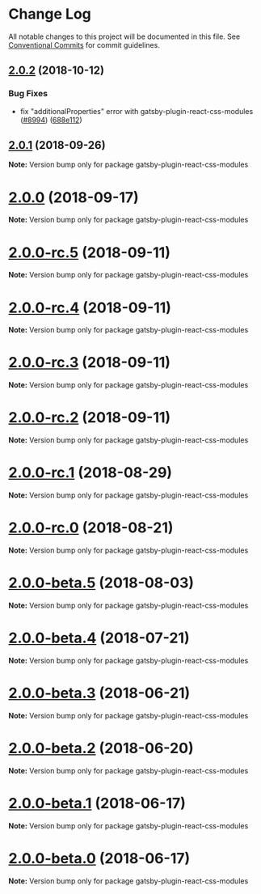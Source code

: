 # Change Log

All notable changes to this project will be documented in this file.
See [Conventional Commits](https://conventionalcommits.org) for commit guidelines.

<a name="2.0.2"></a>

## [2.0.2](https://github.com/gatsbyjs/gatsby/tree/master/packages/gatsby-plugin-react-css-modules/compare/gatsby-plugin-react-css-modules@2.0.1...gatsby-plugin-react-css-modules@2.0.2) (2018-10-12)

### Bug Fixes

- fix "additionalProperties" error with gatsby-plugin-react-css-modules ([#8994](https://github.com/gatsbyjs/gatsby/tree/master/packages/gatsby-plugin-react-css-modules/issues/8994)) ([688e112](https://github.com/gatsbyjs/gatsby/tree/master/packages/gatsby-plugin-react-css-modules/commit/688e112))

<a name="2.0.1"></a>

## [2.0.1](https://github.com/gatsbyjs/gatsby/tree/master/packages/gatsby-plugin-react-css-modules/compare/gatsby-plugin-react-css-modules@2.0.0...gatsby-plugin-react-css-modules@2.0.1) (2018-09-26)

**Note:** Version bump only for package gatsby-plugin-react-css-modules

<a name="2.0.0"></a>

# [2.0.0](https://github.com/gatsbyjs/gatsby/tree/master/packages/gatsby-plugin-react-css-modules/compare/gatsby-plugin-react-css-modules@2.0.0-rc.5...gatsby-plugin-react-css-modules@2.0.0) (2018-09-17)

**Note:** Version bump only for package gatsby-plugin-react-css-modules

<a name="2.0.0-rc.5"></a>

# [2.0.0-rc.5](https://github.com/gatsbyjs/gatsby/tree/master/packages/gatsby-plugin-react-css-modules/compare/gatsby-plugin-react-css-modules@2.0.0-rc.4...gatsby-plugin-react-css-modules@2.0.0-rc.5) (2018-09-11)

**Note:** Version bump only for package gatsby-plugin-react-css-modules

<a name="2.0.0-rc.4"></a>

# [2.0.0-rc.4](https://github.com/gatsbyjs/gatsby/tree/master/packages/gatsby-plugin-react-css-modules/compare/gatsby-plugin-react-css-modules@2.0.0-rc.3...gatsby-plugin-react-css-modules@2.0.0-rc.4) (2018-09-11)

**Note:** Version bump only for package gatsby-plugin-react-css-modules

<a name="2.0.0-rc.3"></a>

# [2.0.0-rc.3](https://github.com/gatsbyjs/gatsby/tree/master/packages/gatsby-plugin-react-css-modules/compare/gatsby-plugin-react-css-modules@2.0.0-rc.2...gatsby-plugin-react-css-modules@2.0.0-rc.3) (2018-09-11)

**Note:** Version bump only for package gatsby-plugin-react-css-modules

<a name="2.0.0-rc.2"></a>

# [2.0.0-rc.2](https://github.com/gatsbyjs/gatsby/tree/master/packages/gatsby-plugin-react-css-modules/compare/gatsby-plugin-react-css-modules@2.0.0-rc.1...gatsby-plugin-react-css-modules@2.0.0-rc.2) (2018-09-11)

**Note:** Version bump only for package gatsby-plugin-react-css-modules

<a name="2.0.0-rc.1"></a>

# [2.0.0-rc.1](https://github.com/gatsbyjs/gatsby/tree/master/packages/gatsby-plugin-react-css-modules/compare/gatsby-plugin-react-css-modules@2.0.0-rc.0...gatsby-plugin-react-css-modules@2.0.0-rc.1) (2018-08-29)

**Note:** Version bump only for package gatsby-plugin-react-css-modules

<a name="2.0.0-rc.0"></a>

# [2.0.0-rc.0](https://github.com/gatsbyjs/gatsby/tree/master/packages/gatsby-plugin-react-css-modules/compare/gatsby-plugin-react-css-modules@2.0.0-beta.5...gatsby-plugin-react-css-modules@2.0.0-rc.0) (2018-08-21)

**Note:** Version bump only for package gatsby-plugin-react-css-modules

<a name="2.0.0-beta.5"></a>

# [2.0.0-beta.5](https://github.com/gatsbyjs/gatsby/tree/master/packages/gatsby-plugin-react-css-modules/compare/gatsby-plugin-react-css-modules@2.0.0-beta.4...gatsby-plugin-react-css-modules@2.0.0-beta.5) (2018-08-03)

**Note:** Version bump only for package gatsby-plugin-react-css-modules

<a name="2.0.0-beta.4"></a>

# [2.0.0-beta.4](https://github.com/gatsbyjs/gatsby/tree/master/packages/gatsby-plugin-react-css-modules/compare/gatsby-plugin-react-css-modules@2.0.0-beta.3...gatsby-plugin-react-css-modules@2.0.0-beta.4) (2018-07-21)

**Note:** Version bump only for package gatsby-plugin-react-css-modules

<a name="2.0.0-beta.3"></a>

# [2.0.0-beta.3](https://github.com/gatsbyjs/gatsby/tree/master/packages/gatsby-plugin-react-css-modules/compare/gatsby-plugin-react-css-modules@2.0.0-beta.2...gatsby-plugin-react-css-modules@2.0.0-beta.3) (2018-06-21)

**Note:** Version bump only for package gatsby-plugin-react-css-modules

<a name="2.0.0-beta.2"></a>

# [2.0.0-beta.2](https://github.com/gatsbyjs/gatsby/tree/master/packages/gatsby-plugin-react-css-modules/compare/gatsby-plugin-react-css-modules@2.0.0-beta.1...gatsby-plugin-react-css-modules@2.0.0-beta.2) (2018-06-20)

**Note:** Version bump only for package gatsby-plugin-react-css-modules

<a name="2.0.0-beta.1"></a>

# [2.0.0-beta.1](https://github.com/gatsbyjs/gatsby/tree/master/packages/gatsby-plugin-react-css-modules/compare/gatsby-plugin-react-css-modules@2.0.0-beta.0...gatsby-plugin-react-css-modules@2.0.0-beta.1) (2018-06-17)

**Note:** Version bump only for package gatsby-plugin-react-css-modules

<a name="2.0.0-beta.0"></a>

# [2.0.0-beta.0](https://github.com/gatsbyjs/gatsby/tree/master/packages/gatsby-plugin-react-css-modules/compare/gatsby-plugin-react-css-modules@1.0.15...gatsby-plugin-react-css-modules@2.0.0-beta.0) (2018-06-17)

**Note:** Version bump only for package gatsby-plugin-react-css-modules
